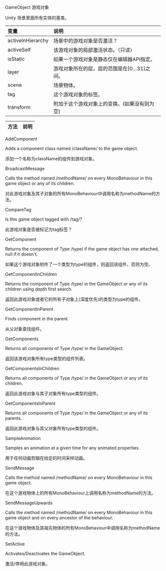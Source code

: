 GameObject 游戏对象

Unity 场景里面所有实体的基类。

|变量|说明|
|:--|:--|
|activeInHierarchy|场景中的游戏对象是否激活？|
|activeSelf|该游戏对象的局部激活状态。（只读）|
|isStatic|如果一个游戏对象是静态仅在编辑器API指定。|
|layer|游戏对象所在的层，层的范围是在[0…31]之间。|
|scene|场景物体。|
|tag|这个游戏对象的标签。|
|transform|附加于这个游戏对象上的变换。(如果没有则为空)|

|方法|说明|
|:--|:--|




AddComponent

Adds a component class named /className/ to the game object.

添加一个名称为className的组件到游戏对象。

BroadcastMessage

Calls the method named /methodName/ on every MonoBehaviour in this game object or any of its children.

对此游戏对象及其子对象的所有MonoBehaviour中调用名称为methodName的方法。

CompareTag

Is this game object tagged with /tag/?

此游戏对象是否被标记为tag标签？

GetComponent

Returns the component of Type /type/ if the game object has one attached, null if it doesn't.

如果这个游戏对象附件了一个类型为type的组件，则返回该组件，否则为空。

GetComponentInChildren

Returns the component of Type /type/ in the GameObject or any of its children using depth first search.

返回此游戏对象或者它的所有子对象上(深度优先)的类型为type的组件。

GetComponentInParent

Finds component in the parent.

从父对象查找组件。

GetComponents

Returns all components of Type /type/ in the GameObject.

返回该游戏对象所有type类型的组件列表。

GetComponentsInChildren

Returns all components of Type /type/ in the GameObject or any of its children.

返回此游戏对象与其子对象所有type类型的组件。

GetComponentsInParent

Returns all components of Type /type/ in the GameObject or any of its parents.

返回此游戏对象与其父对象所有type类型的组件。

SampleAnimation

Samples an animation at a given time for any animated properties.

用于任何动画剪辑在给定的时间采样动画。

SendMessage

Calls the method named /methodName/ on every MonoBehaviour in this game object.

在这个游戏物体上的所有MonoBehaviour上调用名称为methodName的方法。

SendMessageUpwards

Calls the method named /methodName/ on every MonoBehaviour in this game object and on every ancestor of the behaviour.

在这个游戏物体及其祖先物体的所有MonoBehaviour中调用名称为methodName的方法。

SetActive

Activates/Deactivates the GameObject.

激活/停用此游戏对象。



